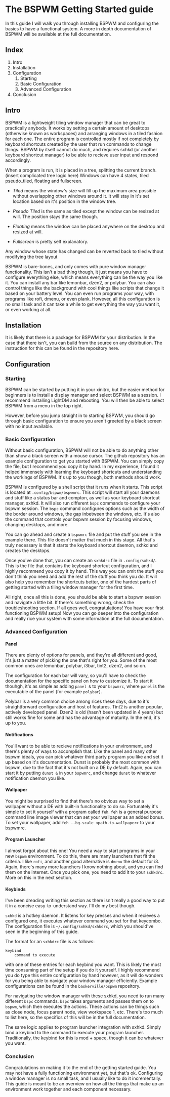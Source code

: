 # The BSPWM Getting Started guide

In this guide I will walk you through installing BSPWM and configuring the basics to have a functional system. A more in depth documentation of BSPWM will be available at the full documentation.

## Index
1. Intro
2. Installation
3. Configuration
	1. Starting
	2. Basic Configuration
	3. Advanced Configuration
4. Conclusion

## Intro
BSPWM is a lightweight tiling window manager that can be great to practically anybody. It works by setting a certain amount of desktops (otherwise known as workspaces) and arranging windows in a tiled fashion for each one. The entire program is controlled mostly if not completely by keyboard shortcuts created by the user that run commands to change things. BSPWM by itself cannot do much, and requires sxhkd (or another keyboard shortcut manager) to be able to recieve user input and respond accordingly.

When a program is run, it is placed in a tree, splitting the current branch. (insert complicated tree logic here) Windows can have 4 states, tiled pseudo_tiled, floating and fullscreen.

- _Tiled_ means the window's size will fill up the maximum area possible without overlapping other windows around it. It will stay in it's set location based on it's position in the window tree.

- _Pseudo Tiled_ is the same as tiled except the window can be resized at will. The position stays the same though.

- _Floating_ means the window can be placed anywhere on the desktop and resized at will.

- _Fullscreen_ is pretty self explanatory.

Any window whose state has changed can be reverted back to tiled without modifying the tree layout

BSPWM is bare-bones, and only comes with pure window manager functionality. This isn't a bad thing though, it just means you have to configure everything else, which means everything can be the way you like it. You can install any bar like lemonbar, dzen2, or polybar. You can also control things like the background with cool things like scripts that change it based on your battery level. You can even run programs your way, with programs like rofi, dmenu, or even plank. However, all this configuration is no small task and it can take a while to get everything the way you want it, or even working at all.
## Installation

It is likely that there is a package for BSPWM for your distribution. In the case that there isn't, you can build from the source on any distribution. The instruction for this can be found in the repository here.

## Configuration

### Starting

BSPWM can be started by putting it in your xinitrc, but the easier method for beginners is to install a display manager and select BSPWM as a session. I recommend installing LightDM and rebooting. You will then be able to select BSPWM from a menu in the top right.

However, before you jump straight in to starting BSPWM, you should go through basic configuration to ensure you aren't greeted by a black screen with no input available.

### Basic Configuration

Without basic configuration, BSPWM will not be able to do anything other than show a black screen with a mouse cursor. The github repository has an example configuration to get you started with BSPWM. You can simply copy the file, but I recommend you copy it by hand. In my experience, I found it helped immensely with learning the keyboard shortcuts and understanding the workings of BSPWM. It's up to you though, both methods should work.

BSPWM is configured by a shell script that it runs when it starts. This script is located at `.config/bspwm/bspwmrc`. This script will start all your daemons and stuff like a status bar and compton, as well as your keyboard shortcut manager, sxhkd. It will also run different `bspc` commands to configure your bspwm session. The `bspc` command configures options such as the width of the border around windows, the gap inbetween the windows, etc. It's also the command that controls your bspwm session by focusing windows, changing desktops, and more.

You can go ahead and create a `bspwmrc` file and put the stuff you see in the example there. This file doesn't matter that much in this stage. All that's truly necessary is that it starts the keyboard shortcut daemon, sxhkd and creates the desktops.

Once you've done that, you can create an `sxhkdrc` file in `.config/sxhkd/`. This is the file that contains the keyboard shortcut configuration, and I highly recommend you copy it by hand. This way you can omit the stuff you don't think you need and add the rest of the stuff you think you do. It will also help you remember the shortcuts better, one of the hardest parts of getting started with a tiling window manager for the first time.


All right, once all this is done, you should be able to start a bspwm session and navigate a little bit. If there's something wrong, check the troubleshooting section. If all goes well, congratulations! You have your first functioning BSPWM setup! Now you can go deeper into the configuration and really rice your system with some information at the full documentation.

### Advanced Configuration

#### Panel

There are plenty of options for panels, and they're all different and good, it's just a matter of picking the one that's right for you. Some of the most common ones are lemonbar, polybar, i3bar, tint2, dzen2, and so on.

The configuration for each bar will vary, so you'll have to check the documentation for the specific panel on how to customize it. To start it thouhgh, it's as simple as adding `panel &` to your `bspwmrc`, where `panel` is the executable of the panel (for example `polybar`).

Polybar is a very common choice among rices these days, due to it's straightforward configuration and host of features. Tint2 is another popular, actively developed panel. Dzen2 is old (hasn't been updated in 4 years) but still works fine for some and has the advantage of maturity. In the end, it's up to you.

#### Notifications

You'll want to be able to recieve notifications in your environment, and there's plenty of ways to accomplish that. Like the panel and many other bspwm ideals, you can pick whatever third party program you like and set it up based on it's documentation. Dunst is probably the most common with bspwm, due to the fact that it's not built on a DE by default. Again, you can start it by putting `dunst &` in your `bspwmrc`, and change `dunst` to whatever notification daemon you like.

#### Wallpaper

You might be surprised to find that there's no obvious way to set a wallpaper without a DE with built-in functionality to do so. Fortunately it's simple to set it yourself with a program called `feh`. `feh` is a general purpose command line image viewer that can set your wallpaper as an added bonus. To set your wallpaper, add `feh --bg-scale <path-to-wallpaper>` to your bspwmrc.

#### Program Launcher

I almost forgot about this one! You need a way to start programs in your new `bspwm` environment. To do this, there are many launchers that fit the criteria. I like `rofi`, and another good alternative is `dmenu` the default for i3. Again, there's many more launchers I know nothing about, and you can find them on the internet. Once you pick one, you need to add it to your `sxhkdrc`. More on this in the next section.

#### Keybinds

I've been dreading writing this section as there isn't really a good way to put it in a concise easy-to-understand way. I'll do my best though.

`sxhkd` is a hotkey daemon. It listens for key presses and when it recieves a configured one, it executes whatever command you set for that keycombo. The configuration file is `~/.config/sxhkd/sxhkdrc`, which you should've seen in the beginning of this guide.

The format for an `sxhkdrc` file is as follows:

	keybind
		command to execute

with one of these entries for each keybind you want. This is likely the most time consuming part of the setup if you do it yourself. I highly recommend you do type this entire configuration by hand however, as it will do wonders for you being able to navigate your window manager efficiently. Example configurations can be found in the `baskerville/bspwm` repository.

For navigating the window manager with these sxhkd, you need to run many different `bspc` commands. `bspc` takes arguments and passes them on to `bspwm`, which then executes the actions. These actions can be things such as close node, focus parent node, view workspace 1, etc. There's too much to list here, so the specifics of this will be in the full documentation.

The same logic applies to program launcher integration with sxhkd. Simply bind a keybind to the command to execute your program launcher. Traditionally, the keybind for this is mod + space, though it can be whatever you want.

### Conclusion

Congratulations on making it to the end of the getting started guide. You may not have a fully functioning environment yet, but that's ok. Configuring a window manager is no small task, and I usually like to do it incrementally. This guide is meant to be an overview on how all the things that make up an environment work together and each component necessary.
